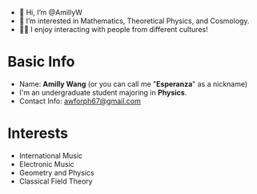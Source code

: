 - 👋 Hi, I’m @AmillyW
- 👀 I’m interested in Mathematics, Theoretical Physics, and Cosmology.
- 👩‍💻 I enjoy interacting with people from different cultures!

<!---
AmillyW/AmillyW is a ✨ special ✨ repository because its `README.md` (this file) appears on your GitHub profile.
You can click the Preview link to take a look at your changes.
--->

# Basic Info
- Name: **Amilly Wang** (or you can call me "**Esperanza**" as a nickname)
- I'm an undergraduate student majoring in **Physics**.
- Contact Info: awforph67@gmail.com


# Interests
- International Music
- Electronic Music
- Geometry and Physics
- Classical Field Theory
